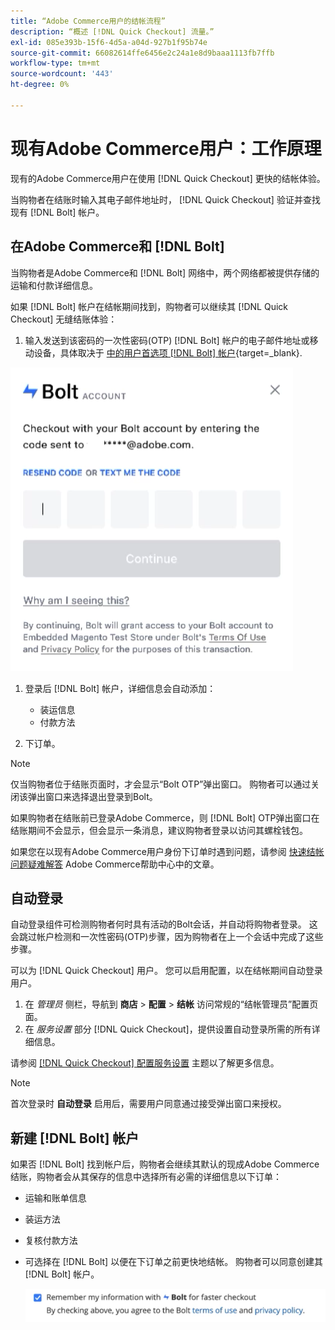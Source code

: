 ```yaml
---
title: “Adobe Commerce用户的结帐流程”
description: “概述 [!DNL Quick Checkout] 流量。”
exl-id: 085e393b-15f6-4d5a-a04d-927b1f95b74e
source-git-commit: 66082614ffe6456e2c24a1e8d9baaa1113fb7ffb
workflow-type: tm+mt
source-wordcount: '443'
ht-degree: 0%

---
```


# 现有Adobe Commerce用户：工作原理

现有的Adobe Commerce用户在使用 [!DNL Quick Checkout] 更快的结帐体验。

当购物者在结账时输入其电子邮件地址时， [!DNL Quick Checkout] 验证并查找现有 [!DNL Bolt] 帐户。

## 在Adobe Commerce和 [!DNL Bolt]

当购物者是Adobe Commerce和 [!DNL Bolt] 网络中，两个网络都被提供存储的运输和付款详细信息。

如果 [!DNL Bolt] 帐户在结帐期间找到，购物者可以继续其 [!DNL Quick Checkout] 无缝结账体验：

1. 输入发送到该密码的一次性密码(OTP) [!DNL Bolt] 帐户的电子邮件地址或移动设备，具体取决于 [中的用户首选项 [!DNL Bolt] 帐户](https://help.bolt.com/shoppers/account/account-settings/#how-to-set-preferred-login-method){target=_blank}.

![OTP弹出窗口](assets/pop-up.png)

1. 登录后 [!DNL Bolt] 帐户，详细信息会自动添加：

   - 装运信息
   - 付款方法

1. 下订单。

>[!NOTE]
>
> 仅当购物者位于结账页面时，才会显示“Bolt OTP”弹出窗口。 购物者可以通过关闭该弹出窗口来选择退出登录到Bolt。

如果购物者在结账前已登录Adobe Commerce，则 [!DNL Bolt] OTP弹出窗口在结账期间不会显示，但会显示一条消息，建议购物者登录以访问其螺栓钱包。

如果您在以现有Adobe Commerce用户身份下订单时遇到问题，请参阅 [快速结帐问题疑难解答](https://experienceleague.adobe.com/docs/commerce-knowledge-base/kb/troubleshooting/miscellaneous/quick-checkout-issues.html) Adobe Commerce帮助中心中的文章。

## 自动登录

自动登录组件可检测购物者何时具有活动的Bolt会话，并自动将购物者登录。 这会跳过帐户检测和一次性密码(OTP)步骤，因为购物者在上一个会话中完成了这些步骤。

可以为 [!DNL Quick Checkout] 用户。 您可以启用配置，以在结帐期间自动登录用户。

1. 在 _管理员_ 侧栏，导航到 **商店** > **配置** > **结帐** 访问常规的“结帐管理员”配置页面。
1. 在 _服务设置_ 部分 [!DNL Quick Checkout]，提供设置自动登录所需的所有详细信息。

请参阅 [[!DNL Quick Checkout] 配置服务设置](../quick-checkout/onboarding.md#configure-service-settings) 主题以了解更多信息。

>[!NOTE]
>
> 首次登录时 **自动登录** 启用后，需要用户同意通过接受弹出窗口来授权。

## 新建 [!DNL Bolt] 帐户

如果否 [!DNL Bolt] 找到帐户后，购物者会继续其默认的现成Adobe Commerce结账，购物者会从其保存的信息中选择所有必需的详细信息以下订单：

- 运输和账单信息
- 装运方法
- 复核付款方法
- 可选择在 [!DNL Bolt] 以便在下订单之前更快地结帐。 购物者可以同意创建其 [!DNL Bolt] 帐户。

   ![记住 [!DNL Bolt]](assets/checkbox-remember-bolt.png)
